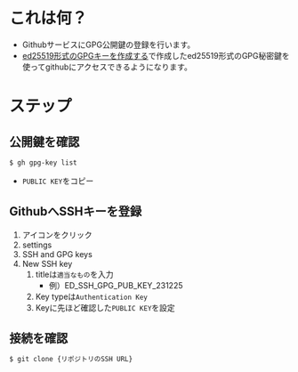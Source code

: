 # これは何？
- GithubサービスにGPG公開鍵の登録を行います。
- [ed25519形式のGPGキーを作成する](ed25519形式のGPGキーを作成する.MD)で作成したed25519形式のGPG秘密鍵を使ってgithubにアクセスできるようになります。



# ステップ
## 公開鍵を確認

```bash
$ gh gpg-key list
```

- `PUBLIC KEY`をコピー


## GithubへSSHキーを登録

1. アイコンをクリック
1. settings
1. SSH and GPG keys
1. New SSH key
    1. titleは`適当なもの`を入力
        - 例）ED_SSH_GPG_PUB_KEY_231225
    1. Key typeは`Authentication Key`
    1. Keyに先ほど確認した`PUBLIC KEY`を設定


## 接続を確認

```bash
$ git clone {リポジトリのSSH URL}
```
